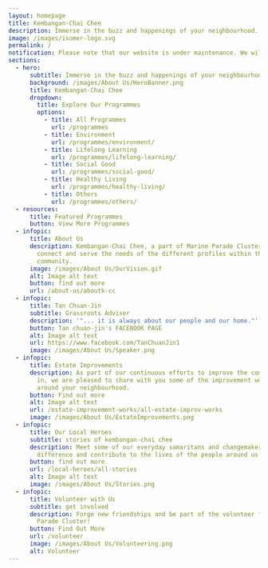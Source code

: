 ```yaml
---
layout: homepage
title: Kembangan-Chai Chee
description: Immerse in the buzz and happenings of your neighbourhood.
image: /images/isomer-logo.svg
permalink: /
notification: Please note that our website is under maintenance. We will be back shortly!
sections:
  - hero:
      subtitle: Immerse in the buzz and happenings of your neighbourhood.
      background: /images/About Us/HeroBanner.png
      title: Kembangan-Chai Chee
      dropdown:
        title: Explore Our Programmes
        options:
          - title: All Programmes
            url: /programmes
          - title: Environment
            url: /programmes/environment/
          - title: Lifelong Learning
            url: /programmes/lifelong-learning/
          - title: Social Good
            url: /programmes/social-good/
          - title: Healthy Living
            url: /programmes/healthy-living/
          - title: Others
            url: /programmes/others/
  - resources:
      title: Featured Programmes
      button: View More Programmes
  - infopic:
      title: About Us
      description: Kembangan-Chai Chee, a part of Marine Parade Cluster, aspires to
        connect and serve the needs of the different profiles within the
        community.
      image: /images/About Us/OurVision.gif
      alt: Image alt text
      button: find out more
      url: /about-us/aboutk-cc
  - infopic:
      title: Tan Chuan-Jin
      subtitle: Grassroots Adviser
      description: '"... it is always about our people and our home."'
      button: Tan chuan-jin's FACEBOOK PAGE
      alt: Image alt text
      url: https://www.facebook.com/TanChuanJin1
      image: /images/About Us/Speaker.png
  - infopic:
      title: Estate Improvements
      description: As part of our continuous efforts to improve the community we live
        in, we are pleased to share with you some of the improvement works
        around your neighbourhood.
      button: Find out more
      alt: Image alt text
      url: /estate-improvement-works/all-estate-improv-works
      image: /images/About Us/EstateImprovements.png
  - infopic:
      title: Our Local Heroes
      subtitle: stories of kembangan-chai chee
      description: Meet some of our everyday samaritans and changemakers who make a
        difference and contribute to the lives of the people around us.
      button: find out more
      url: /local-heroes/all-stories
      alt: Image alt text
      image: /images/About Us/Stories.png
  - infopic:
      title: Volunteer with Us
      subtitle: get involved
      description: Forge new friendships and be part of the volunteer family in Marine
        Parade Cluster!
      button: Find Out More
      url: /volunteer
      image: /images/About Us/Volunteering.png
      alt: Volunteer
---
```

